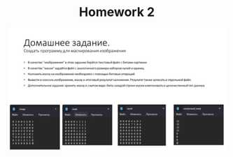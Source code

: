 <h1 align="center" id="title">Homework 2</h1>

<p id="description">
<img src="HW2.jpg" alt="Homework 2 condition">
</p>